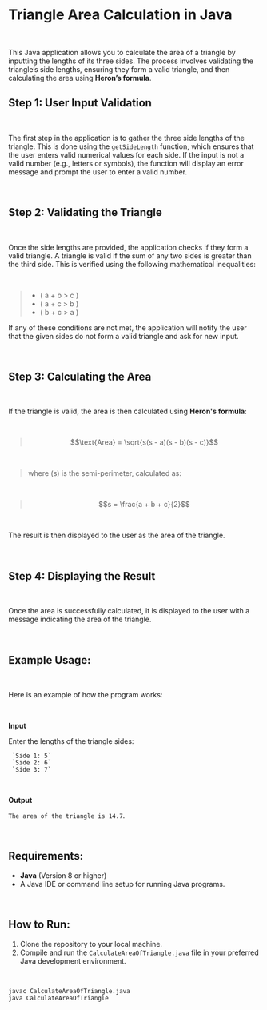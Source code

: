 # Triangle Area Calculation in Java

<br>

This Java application allows you to calculate the area of a triangle by inputting the lengths of its three sides. The process involves validating the triangle’s side lengths, ensuring they form a valid triangle, and then calculating the area using **Heron’s formula**.

## Step 1: User Input Validation

<br>

The first step in the application is to gather the three side lengths of the triangle. This is done using the `getSideLength` function, which ensures that the user enters valid numerical values for each side. If the input is not a valid number (e.g., letters or symbols), the function will display an error message and prompt the user to enter a valid number.

<br>

## Step 2: Validating the Triangle

<br>

Once the side lengths are provided, the application checks if they form a valid triangle. A triangle is valid if the sum of any two sides is greater than the third side. This is verified using the following mathematical inequalities:

<br>

>- \( a + b > c \)
>- \( a + c > b \)
>- \( b + c > a \)

If any of these conditions are not met, the application will notify the user that the given sides do not form a valid triangle and ask for new input.

<br>

## Step 3: Calculating the Area

<br>

If the triangle is valid, the area is then calculated using **Heron's formula**:

<br>

> $$\text{Area} = \sqrt{s(s - a)(s - b)(s - c)}$$

<br>

> where \(s\) is the semi-perimeter, calculated as:

<br>

> $$s = \frac{a + b + c}{2}$$

<br>

The result is then displayed to the user as the area of the triangle.

<br>

## Step 4: Displaying the Result

<br>

Once the area is successfully calculated, it is displayed to the user with a message indicating the area of the triangle.

<br>

## Example Usage:

<br>

Here is an example of how the program works:

<br>

**Input**

Enter the lengths of the triangle sides:
     
     `Side 1: 5`
     `Side 2: 6`
     `Side 3: 7`

<br>

**Output**

 `The area of the triangle is 14.7`.
 
 <br>


## Requirements:

- **Java** (Version 8 or higher)
- A Java IDE or command line setup for running Java programs.

<br>


## How to Run:

1. Clone the repository to your local machine.
2. Compile and run the `CalculateAreaOfTriangle.java` file in your preferred Java development environment.

<br>

```
javac CalculateAreaOfTriangle.java
java CalculateAreaOfTriangle
```
